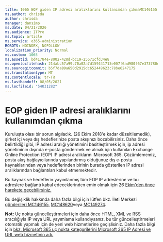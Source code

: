 ```yaml
---
title: 1065 EOP giden IP adresi aralıklarını kullanımdan çıkmaMC146155
ms.author: chrisda
author: chrisda
manager: dansimp
ms.date: 04/21/2020
ms.audience: ITPro
ms.topic: article
ms.service: o365-administration
ROBOTS: NOINDEX, NOFOLLOW
localization_priority: Normal
ms.custom: 1065
ms.assetid: bd41784e-8002-428d-bc19-25671cfd34e8
ms.openlocfilehash: 214abc57a99c70a02a7d159441713e007f6ad980f67e373780d4ca297f69f764
ms.sourcegitcommit: b5f7da89a650d2915dc652449623c78be6247175
ms.translationtype: MT
ms.contentlocale: tr-TR
ms.lasthandoff: 08/05/2021
ms.locfileid: "54031282"
---
```

# <a name="deprecation-of-eop-outbound-ip-address-ranges"></a>EOP giden IP adresi aralıklarını kullanımdan çıkma

Kuruluşta olası bir sorun algıladık. (26 Ekim 2018'e kadar düzeltilemedik), şirket içi veya dış hedeflerinize posta akışınızı bozabilirsiniz. Daha önce belirtildiği gibi, IP adresi aralığı yönetimini basitleştirmek için, ip adresi yönetiminin dışında e-posta göndermek ve almak için kullanılan Exchange Online Protection (EOP) IP adresi aralıklarını Microsoft 365. Çözümlememiz, posta akış bağlayıcılarında yapılandırmış olduğunuz dış e-posta kaynaklarından veya hedeflerinden birinin burada gösterilen [](https://docs.microsoft.com/office365/SecurityCompliance/eop/exchange-online-protection-ip-addresses)IP adresi aralıklarından bağlantıları kabul etmemektedir.

Bu kaynak ve hedeflerin yayımlanmış tüm EOP IP adreslerine ve bu adreslere bağlantı kabul edeceklerinden emin olmak için 26 [Ekim'den önce harekete geçebilirsiniz.](https://docs.microsoft.com/office365/SecurityCompliance/eop/exchange-online-protection-ip-addresses)

Bu değişiklik hakkında daha fazla bilgi için lütfen bkz. İleti Merkezi [gönderileri MC146155,](https://portal.office.com/AdminPortal/home?switchtomodern=true#/MessageCenter?id=MC146155) [MC148620](https://portal.office.com/AdminPortal/home?switchtomodern=true#/MessageCenter?id=MC148620)veya [MC149274](https://portal.office.com/AdminPortal/home?switchtomodern=true#/MessageCenter?id=MC149274).

**Not:** Uç nokta güncelleştirmeleri için daha önce HTML, XML ve RSS aracılığıyla IP veya URL yayımlama kullandıysanız, bu tür güncelleştirmeleri otomatik yapmak için de yeni web hizmetlerine geçişlisiniz. Daha fazla bilgi için [bkz. Microsoft 365 uç nokta kategorilerini Microsoft 365 IP Adresi ve URL web hizmetinin adı.](https://techcommunity.microsoft.com/t5/Office-365-Blog/Announcing-Office-365-endpoint-categories-and-Office-365-IP/ba-p/177638)
